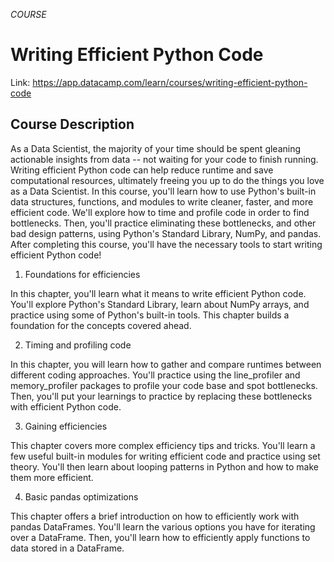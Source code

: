 *COURSE*

# Writing Efficient Python Code

Link: https://app.datacamp.com/learn/courses/writing-efficient-python-code

## Course Description
As a Data Scientist, the majority of your time should be spent gleaning actionable insights from data -- not waiting for your code to finish running. Writing efficient Python code can help reduce runtime and save computational resources, ultimately freeing you up to do the things you love as a Data Scientist. In this course, you'll learn how to use Python's built-in data structures, functions, and modules to write cleaner, faster, and more efficient code. We'll explore how to time and profile code in order to find bottlenecks. Then, you'll practice eliminating these bottlenecks, and other bad design patterns, using Python's Standard Library, NumPy, and pandas. After completing this course, you'll have the necessary tools to start writing efficient Python code!

1. Foundations for efficiencies

In this chapter, you'll learn what it means to write efficient Python code. You'll explore Python's Standard Library, learn about NumPy arrays, and practice using some of Python's built-in tools. This chapter builds a foundation for the concepts covered ahead.

2. Timing and profiling code

In this chapter, you will learn how to gather and compare runtimes between different coding approaches. You'll practice using the line_profiler and memory_profiler packages to profile your code base and spot bottlenecks. Then, you'll put your learnings to practice by replacing these bottlenecks with efficient Python code.

3. Gaining efficiencies

This chapter covers more complex efficiency tips and tricks. You'll learn a few useful built-in modules for writing efficient code and practice using set theory. You'll then learn about looping patterns in Python and how to make them more efficient.

4. Basic pandas optimizations

This chapter offers a brief introduction on how to efficiently work with pandas DataFrames. You'll learn the various options you have for iterating over a DataFrame. Then, you'll learn how to efficiently apply functions to data stored in a DataFrame.
